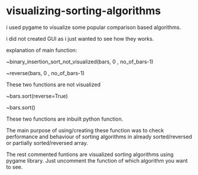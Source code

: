 # visualizing-sorting-algorithms
i used pygame to visualize some popular comparison based algorithms.

i did not created GUI as i just wanted to see how they works.

explanation of main function: 

~binary_insertion_sort_not_visualized(bars, 0 , no_of_bars-1)

~reverse(bars, 0 , no_of_bars-1)

These two functions are not visualized

~bars.sort(reverse=True)

~bars.sort()

These two functions are inbuilt python function.

The main purpose of using/creating these function was to check performance and behaviour of sorting algorithms in already sorted/reversed or partially sorted/reversed array.

The rest commented funtions are visualized sorting algorithms using pygame library. Just uncomment the function of which algorithm you want to see.




